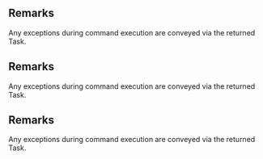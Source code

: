 ## Remarks  
 Any exceptions during command execution are conveyed via the returned Task.  
  
## Remarks  
 Any exceptions during command execution are conveyed via the returned Task.  
  
## Remarks  
 Any exceptions during command execution are conveyed via the returned Task.